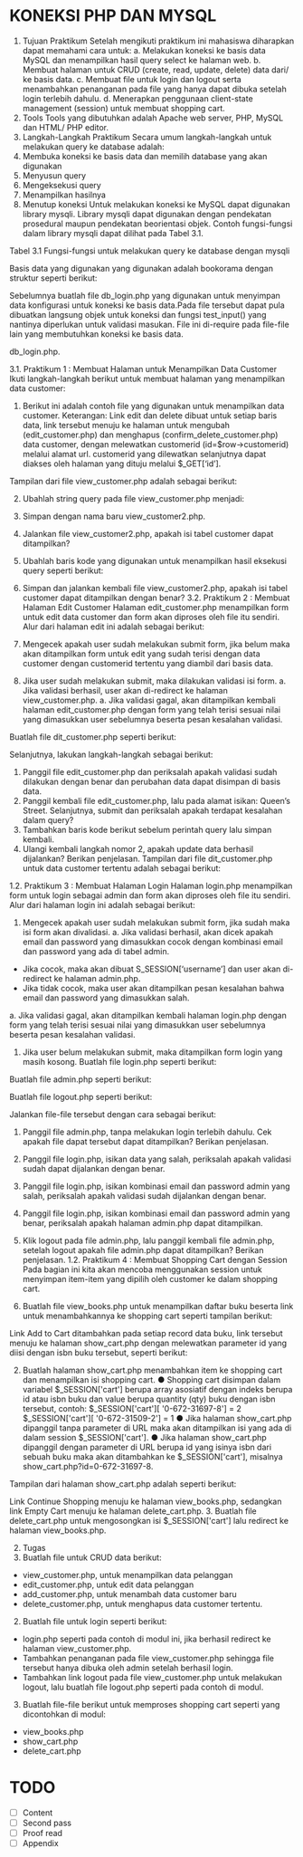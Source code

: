 # KONEKSI PHP DAN MYSQL

1. Tujuan Praktikum
Setelah mengikuti praktikum ini mahasiswa diharapkan dapat memahami cara untuk:
a. Melakukan koneksi ke basis data MySQL dan menampilkan hasil query select ke halaman web.
b. Membuat halaman untuk CRUD (create, read, update, delete) data dari/ ke basis data.
c. Membuat file untuk login dan logout serta menambahkan penanganan pada file yang hanya
dapat dibuka setelah login terlebih dahulu.
d. Menerapkan penggunaan client-state management (session) untuk membuat shopping cart.
2. Tools
Tools yang dibutuhkan adalah Apache web server, PHP, MySQL dan HTML/ PHP editor.
3. Langkah-Langkah Praktikum
Secara umum langkah-langkah untuk melakukan query ke database adalah:
1. Membuka koneksi ke basis data dan memilih database yang akan digunakan
3. Menyusun query
4. Mengeksekusi query
5. Menampilkan hasilnya
6. Menutup koneksi
Untuk melakukan koneksi ke MySQL dapat digunakan library mysqli. Library mysqli dapat digunakan
dengan pendekatan prosedural maupun pendekatan beorientasi objek. Contoh fungsi-fungsi dalam
library mysqli dapat dilihat pada Tabel 3.1.

Tabel 3.1 Fungsi-fungsi untuk melakukan query ke database dengan mysqli

Basis data yang digunakan yang digunakan adalah bookorama dengan struktur seperti berikut:

Sebelumnya buatlah file db_login.php yang digunakan untuk menyimpan data konfigurasi untuk
koneksi ke basis data.Pada file tersebut dapat pula dibuatkan langsung objek untuk koneksi dan
fungsi test_input() yang nantinya diperlukan untuk validasi masukan. File ini di-require pada file-file
lain yang membutuhkan koneksi ke basis data.

db_login.php.

3.1. Praktikum 1 : Membuat Halaman untuk Menampilkan Data Customer
Ikuti langkah-langkah berikut untuk membuat halaman yang menampilkan data customer:
1. Berikut ini adalah contoh file yang digunakan untuk menampilkan data customer.
Keterangan:
Link edit dan delete dibuat untuk setiap baris data, link tersebut menuju ke halaman untuk
mengubah (edit_customer.php) dan menghapus (confirm_delete_customer.php) data customer,
dengan melewatkan customerid (id=$row->customerid) melalui alamat url. customerid yang
dilewatkan selanjutnya dapat diakses oleh halaman yang dituju melalui $_GET[‘id’].

Tampilan dari file view_customer.php adalah sebagai berikut:

2. Ubahlah string query pada file view_customer.php menjadi:

4. Simpan dengan nama baru view_customer2.php.
5. Jalankan file view_customer2.php, apakah isi tabel customer dapat ditampilkan?
6. Ubahlah baris kode yang digunakan untuk menampilkan hasil eksekusi query seperti berikut:

6. Simpan dan jalankan kembali file view_customer2.php, apakah isi tabel customer dapat
ditampilkan dengan benar?
3.2. Praktikum 2 : Membuat Halaman Edit Customer
Halaman edit_customer.php menampilkan form untuk edit data customer dan form akan diproses
oleh file itu sendiri. Alur dari halaman edit ini adalah sebagai berikut:
1. Mengecek apakah user sudah melakukan submit form, jika belum maka akan ditampilkan form
untuk edit yang sudah terisi dengan data customer dengan customerid tertentu yang diambil dari
basis data.
1. Jika user sudah melakukan submit, maka dilakukan validasi isi form.
a. Jika validasi berhasil, user akan di-redirect ke halaman view_customer.php.
a. Jika validasi gagal, akan ditampilkan kembali halaman edit_customer.php dengan form yang
telah terisi sesuai nilai yang dimasukkan user sebelumnya beserta pesan kesalahan validasi.

Buatlah file dit_customer.php seperti berikut:

Selanjutnya, lakukan langkah-langkah sebagai berikut:
1. Panggil file edit_customer.php dan periksalah apakah validasi sudah dilakukan dengan benar dan
perubahan data dapat disimpan di basis data.
2. Panggil kembali file edit_customer.php, lalu pada alamat isikan: Queen’s Street. Selanjutnya,
submit dan periksalah apakah terdapat kesalahan dalam query?
3. Tambahkan baris kode berikut sebelum perintah query lalu simpan kembali.
4. Ulangi kembali langkah nomor 2, apakah update data berhasil dijalankan? Berikan penjelasan.
Tampilan dari file dit_customer.php untuk data customer tertentu adalah sebagai berikut:


1.2. Praktikum 3 : Membuat Halaman Login
Halaman login.php menampilkan form untuk login sebagai admin dan form akan diproses oleh file itu
sendiri. Alur dari halaman login ini adalah sebagai berikut:
1. Mengecek apakah user sudah melakukan submit form, jika sudah maka isi form akan divalidasi.
a. Jika validasi berhasil, akan dicek apakah email dan password yang dimasukkan cocok dengan
kombinasi email dan password yang ada di tabel admin.
- Jika cocok, maka akan dibuat S_SESSION[‘username’] dan user akan di-redirect ke
halaman admin.php.
- Jika tidak cocok, maka user akan ditampilkan pesan kesalahan bahwa email dan
password yang dimasukkan salah.

a. Jika validasi gagal, akan ditampilkan kembali halaman login.php dengan form yang telah terisi
sesuai nilai yang dimasukkan user sebelumnya beserta pesan kesalahan validasi.
1. Jika user belum melakukan submit, maka ditampilkan form login yang masih kosong.
Buatlah file login.php seperti berikut:


Buatlah file admin.php seperti berikut:

Buatlah file logout.php seperti berikut:


Jalankan file-file tersebut dengan cara sebagai berikut:
1. Panggil file admin.php, tanpa melakukan login terlebih dahulu. Cek apakah file dapat tersebut
dapat ditampilkan? Berikan penjelasan.
1. Panggil file login.php, isikan data yang salah, periksalah apakah validasi sudah dapat dijalankan
dengan benar.
1. Panggil file login.php, isikan kombinasi email dan password admin yang salah, periksalah apakah
validasi sudah dijalankan dengan benar.

1. Panggil file login.php, isikan kombinasi email dan password admin yang benar, periksalah apakah
halaman admin.php dapat ditampilkan.
1. Klik logout pada file admin.php, lalu panggil kembali file admin.php, setelah logout apakah file
admin.php dapat ditampilkan? Berikan penjelasan.
1.2. Praktikum 4 : Membuat Shopping Cart dengan Session
Pada bagian ini kita akan mencoba menggunakan session untuk menyimpan item-item yang dipilih
oleh customer ke dalam shopping cart.
1. Buatlah file view_books.php untuk menampilkan daftar buku beserta link untuk
menambahkannya ke shopping cart seperti tampilan berikut:

Link Add to Cart ditambahkan pada setiap record data buku, link tersebut menuju ke halaman
show_cart.php dengan melewatkan parameter id yang diisi dengan isbn buku tersebut, seperti
berikut:

2. Buatlah halaman show_cart.php menambahkan item ke shopping cart dan menampilkan isi
shopping cart.
● Shopping cart disimpan dalam variabel $\_SESSION['cart'] berupa array asosiatif dengan indeks
berupa id atau isbn buku dan value berupa quantity (qty) buku dengan isbn tersebut, contoh:
$\_SESSION['cart'][ '0-672-31697-8'] = 2
$\_SESSION['cart'][ '0-672-31509-2'] = 1
● Jika halaman show_cart.php dipanggil tanpa parameter di URL maka akan ditampilkan isi yang
ada di dalam session $\_SESSION['cart'].
● Jika halaman show_cart.php dipanggil dengan parameter di URL berupa id yang isinya isbn dari
sebuah buku maka akan ditambahkan ke $\_SESSION['cart'], misalnya
show_cart.php?id=0-672-31697-8.

Tampilan dari halaman show_cart.php adalah seperti berikut:

Link Continue Shopping menuju ke halaman view_books.php, sedangkan link Empty Cart menuju
ke halaman delete_cart.php.
3. Buatlah file delete_cart.php untuk mengosongkan isi $\_SESSION['cart'] lalu redirect ke halaman
view_books.php.

2. Tugas
1. Buatlah file untuk CRUD data berikut:
- view_customer.php, untuk menampilkan data pelanggan
- edit_customer.php, untuk edit data pelanggan
- add_customer.php, untuk menambah data customer baru
- delete_customer.php, untuk menghapus data customer tertentu.


2. Buatlah file untuk login seperti berikut:
- login.php seperti pada contoh di modul ini, jika berhasil redirect ke halaman view_customer.php.
- Tambahkan penanganan pada file view_customer.php sehingga file tersebut hanya dibuka oleh admin setelah berhasil login.
- Tambahkan link logout pada file view_customer.php untuk melakukan logout, lalu buatlah file logout.php seperti pada contoh di modul.
3. Buatlah file-file berikut untuk memproses shopping cart seperti yang dicontohkan di modul:
- view_books.php
- show_cart.php
- delete_cart.php
# TODO
- [ ] Content
- [ ] Second pass
- [ ] Proof read
- [ ] Appendix